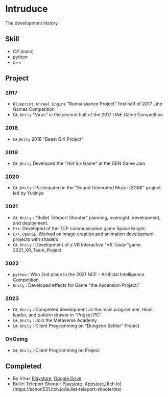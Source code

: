 # Intruduce
The development history 

## Skill

- C# (main)
- python
- c++

## Project

### 2017
- `Blueprint`, `Unreal Engine`  "Runnaissance Project" first half of 2017 Line Games Competition
- `C#`, `Unity`  "Virus" in the second half of the 2017 LINE Game Competition
### 2018
- `C#`,`Unity` 2018 "Beast Girl Project"

### 2019
- `C#` ,`Unity`  Developed the "Hot Six Game" at the CEN Game Jam

### 2020 
- `C#` ,`Unity` : Participated in the "Sound Generated Music (SGM)" project led by Yukinya

### 2021 
-  `C#`, `Unity` : "Bullet Teleport Shooter" planning, oversight, development, and deployment.
-  `C++`: Developed of the TCP communication game Space Knight.
-  `C++`, `OpenGL` :Worked on image creation and animation development projects with shaders.
-  `C#`, `Unity` :  Development of a VR Interactive "VR Taster"game. 2021_XR_Team_Project

### 2022 
-  `python` : Won 2nd place in the 2021 NCF - Artificial Intelligence Competition.
-  `Unity` : Developed effects for Game "the Ascension Project."

### 2023
-  `C#`, `Unity` : Completed development as the main programmer, team leader, and pattern drawer in "Project PG"
-  `C#`, `Unity` : Join the Metaverse Academy
-  `C#`, `Unity` : Client Programming on "Dungeon Settler" Project

### OnGoing
-  `C#`, `Unity` : Client Programming on Project

## Completed
- By Virus [Playstore](https://play.google.com/store/apps/details?id=com.CIEN.ByVirus), [Goggle Drive](https://sanon531.itch.io/byvirus-save) 
- Bullet Teleport Shooter [Playstore](https://play.google.com/store/apps/details?id=com.Cien.BTS), [Appstore](https://apps.apple.com/us/app/bullet-teleport-shooter/id1585531386#?),[Itch.Io](https://sanon531.itch.io/bullet-teleport-shooterbts)

